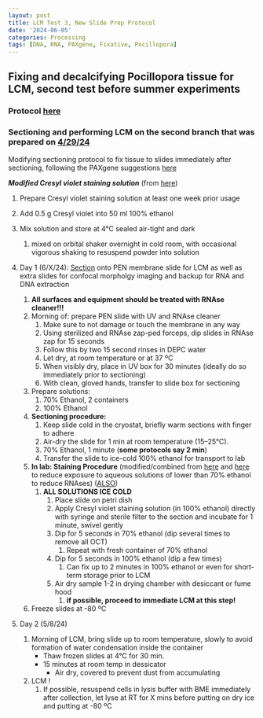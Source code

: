 ```yaml
---
layout: post
title: LCM Test 3, New Slide Prep Protocol
date: '2024-06-05'
categories: Processing
tags: [DNA, RNA, PAXgene, Fixative, Pocillopora]
---
```


## Fixing and decalcifying Pocillopora tissue for LCM, second test before summer experiments

### Protocol [here](https://zdellaert.github.io/ZD_Putnam_Lab_Notebook/PAXgene-Fix-Decalc-Protocol/)

### Sectioning and performing LCM on the second branch that was prepared on [4/29/24](https://zdellaert.github.io/ZD_Putnam_Lab_Notebook/LCM-Sample-Prep/)

Modifying sectioning protocol to fix tissue to slides immediately after sectioning, following the PAXgene suggestions [here](https://github.com/zdellaert/ZD_Putnam_Lab_Notebook/blob/master/protocols/HB-1543-S01-001_PX20_SP_TIssue_System_Preparation_of_sections_from_PFPE_and_PFCE_tissues_for_manual_or_LMD_1015_WW.pdf)

***Modified Cresyl violet staining solution*** (from [here](https://github.com/zdellaert/ZD_Putnam_Lab_Notebook/blob/master/protocols/leicalmdprotocolguide-May-2015.pdf))
1. Prepare Cresyl violet staining solution at least one week prior usage
2. Add 0.5 g Cresyl violet into 50 ml 100% ethanol
3. Mix solution and store at 4°C sealed air-tight and dark
   1. mixed on orbital shaker overnight in cold room, with occasional vigorous shaking to resuspend powder into solution

4. Day 1 (6/X/24): [Section](https://zdellaert.github.io/ZD_Putnam_Lab_Notebook/Cryosectioning-Protocol/) onto PEN membrane slide for LCM as well as extra slides for confocal morpholgy imaging and backup for RNA and DNA extraction
   1. **All surfaces and equipment should be treated with RNAse cleaner!!!**
   2. Morning of: prepare PEN slide with UV and RNAse cleaner
      1. Make sure to not damage or touch the membrane in any way
      2. Using sterilized and RNAse zap-ped forceps, dip slides in RNAse zap for 15 seconds
      3. Follow this by two 15 second rinses in DEPC water
      4. Let dry, at room temperature or at 37 ºC
      5. When visibly dry, place in UV box for 30 minutes (ideally do so immediately prior to sectioning)
      6. With clean, gloved hands, transfer to slide box for sectioning
   3. Prepare solutions:
      1. 70% Ethanol, 2 containers
      2. 100% Ethanol 
   4. **Sectioning procedure:**
      1. Keep slide cold in the cryostat, briefly warm sections with finger to adhere
      2. Air-dry the slide for 1 min at room temperature (15–25°C).
      3. 70% Ethanol, 1 minute (**some protocols say 2 min**)
      4. Transfer the slide to ice-cold 100% ethanol for transport to lab
   5. **In lab: Staining Procedure** (modified/combined from [here](https://github.com/zdellaert/ZD_Putnam_Lab_Notebook/blob/master/protocols/leicalmdprotocolguide-May-2015.pdf) and [here](https://github.com/zdellaert/ZD_Putnam_Lab_Notebook/blob/master/protocols/Zeiss-RNA-extraction-frozen-sections.pdf) to reduce exposure to aqueous solutions of lower than 70% ethanol to reduce RNAses) ([ALSO](https://www.olivelab.org/uploads/6/3/6/2/6362060/laser_capture_microdissection_on_frozen_sections_for_extraction_of_high-quality_nucleic_acids.pdf))
      1. **ALL SOLUTIONS ICE COLD**
         1. Place slide on petri dish
         2. Apply Cresyl violet staining solution (in 100% ethanol) directly with syringe and sterile filter to the section and incubate for 1 minute, swivel gently
         3. Dip for 5 seconds in 70% ethanol (dip several times to remove all OCT) 
            1. Repeat with fresh container of 70% ethanol
         4. Dip for 5 seconds in 100% ethanol (dip a few times) 
            1. Can fix up to 2 minutes in 100% ethanol or even for short-term storage prior to LCM
         5. Air dry sample 1-2 in drying chamber with desiccant or fume hood
            1. **if possible, proceed to immediate LCM at this step!**
   6. Freeze slides at -80 ºC
5. Day 2 (5/8/24)
   1. Morning of LCM, bring slide up to room temperature, slowly to avoid formation of water condensation inside the container
       - Thaw frozen slides at 4°C for 30 min.
       - 15 minutes at room temp in dessicator
         - Air dry, covered to prevent dust from accumulating
    2. LCM ! 
       1. If possible, resuspend cells in lysis buffer with BME immediately after collection, let lyse at RT for X mins before putting on dry ice and putting at -80 ºC